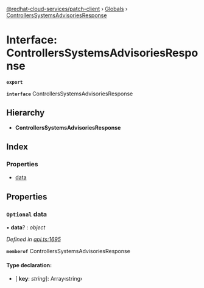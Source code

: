 [@redhat-cloud-services/patch-client](../README.md) › [Globals](../globals.md) › [ControllersSystemsAdvisoriesResponse](controllerssystemsadvisoriesresponse.md)

# Interface: ControllersSystemsAdvisoriesResponse

**`export`** 

**`interface`** ControllersSystemsAdvisoriesResponse

## Hierarchy

* **ControllersSystemsAdvisoriesResponse**

## Index

### Properties

* [data](controllerssystemsadvisoriesresponse.md#optional-data)

## Properties

### `Optional` data

• **data**? : *object*

*Defined in [api.ts:1695](https://github.com/RedHatInsights/javascript-clients/blob/daadefd7/packages/patch/api.ts#L1695)*

**`memberof`** ControllersSystemsAdvisoriesResponse

#### Type declaration:

* \[ **key**: *string*\]: Array‹string›
